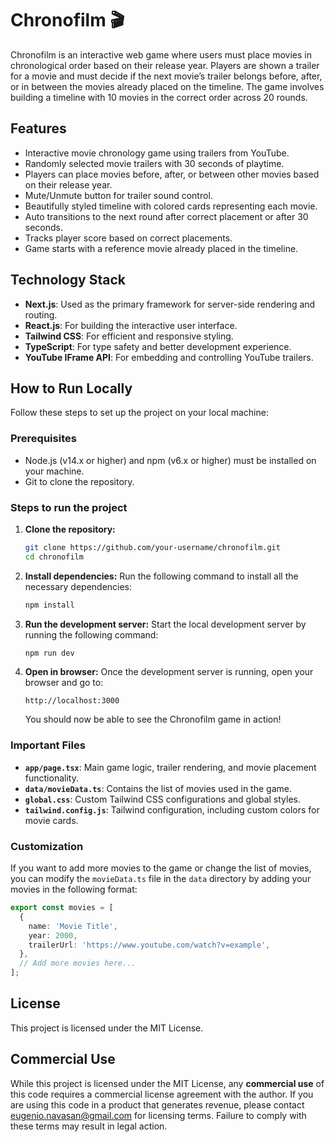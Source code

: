 
# Chronofilm 🎬

Chronofilm is an interactive web game where users must place movies in chronological order based on their release year. Players are shown a trailer for a movie and must decide if the next movie’s trailer belongs before, after, or in between the movies already placed on the timeline. The game involves building a timeline with 10 movies in the correct order across 20 rounds.

## Features

- Interactive movie chronology game using trailers from YouTube.
- Randomly selected movie trailers with 30 seconds of playtime.
- Players can place movies before, after, or between other movies based on their release year.
- Mute/Unmute button for trailer sound control.
- Beautifully styled timeline with colored cards representing each movie.
- Auto transitions to the next round after correct placement or after 30 seconds.
- Tracks player score based on correct placements.
- Game starts with a reference movie already placed in the timeline.

## Technology Stack

- **Next.js**: Used as the primary framework for server-side rendering and routing.
- **React.js**: For building the interactive user interface.
- **Tailwind CSS**: For efficient and responsive styling.
- **TypeScript**: For type safety and better development experience.
- **YouTube IFrame API**: For embedding and controlling YouTube trailers.

## How to Run Locally

Follow these steps to set up the project on your local machine:

### Prerequisites
- Node.js (v14.x or higher) and npm (v6.x or higher) must be installed on your machine.
- Git to clone the repository.

### Steps to run the project

1. **Clone the repository:**
   ```bash
   git clone https://github.com/your-username/chronofilm.git
   cd chronofilm
   ```

2. **Install dependencies:**
   Run the following command to install all the necessary dependencies:
   ```bash
   npm install
   ```

3. **Run the development server:**
   Start the local development server by running the following command:
   ```bash
   npm run dev
   ```

4. **Open in browser:**
   Once the development server is running, open your browser and go to:
   ```
   http://localhost:3000
   ```

   You should now be able to see the Chronofilm game in action!

### Important Files
- **`app/page.tsx`**: Main game logic, trailer rendering, and movie placement functionality.
- **`data/movieData.ts`**: Contains the list of movies used in the game.
- **`global.css`**: Custom Tailwind CSS configurations and global styles.
- **`tailwind.config.js`**: Tailwind configuration, including custom colors for movie cards.

### Customization
If you want to add more movies to the game or change the list of movies, you can modify the `movieData.ts` file in the `data` directory by adding your movies in the following format:

```ts
export const movies = [
  {
    name: 'Movie Title',
    year: 2000,
    trailerUrl: 'https://www.youtube.com/watch?v=example',
  },
  // Add more movies here...
];
```

## License

This project is licensed under the MIT License.

## Commercial Use

While this project is licensed under the MIT License, any **commercial use** of this code requires a commercial license agreement with the author. If you are using this code in a product that generates revenue, please contact eugenio.navasan@gmail.com for licensing terms. Failure to comply with these terms may result in legal action.
